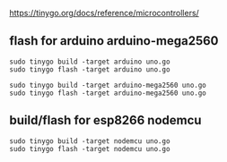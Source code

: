 https://tinygo.org/docs/reference/microcontrollers/

## flash for arduino arduino-mega2560
```
sudo tinygo build -target arduino uno.go
sudo tinygo flash -target arduino uno.go

sudo tinygo build -target arduino-mega2560 uno.go
sudo tinygo flash -target arduino-mega2560 uno.go
```

## build/flash for esp8266 nodemcu
```
sudo tinygo build -target nodemcu uno.go
sudo tinygo flash -target nodemcu uno.go
```
